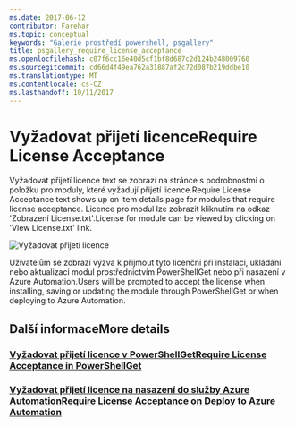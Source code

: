 ```yaml
---
ms.date: 2017-06-12
contributor: Farehar
ms.topic: conceptual
keywords: "Galerie prostředí powershell, psgallery"
title: psgallery_require_license_acceptance
ms.openlocfilehash: c07f6cc16e40d5cf1bf8d687c2d124b248009760
ms.sourcegitcommit: cd66d4f49ea762a31887af2c72d087b219ddbe10
ms.translationtype: MT
ms.contentlocale: cs-CZ
ms.lasthandoff: 10/11/2017
---
```

<a name="require-license-acceptance"></a><span data-ttu-id="bdfdb-103">Vyžadovat přijetí licence</span><span class="sxs-lookup"><span data-stu-id="bdfdb-103">Require License Acceptance</span></span>
===========================

<span data-ttu-id="bdfdb-104">Vyžadovat přijetí licence text se zobrazí na stránce s podrobnostmi o položku pro moduly, které vyžadují přijetí licence.</span><span class="sxs-lookup"><span data-stu-id="bdfdb-104">Require License Acceptance text shows up on item details page for modules that require license acceptance.</span></span> <span data-ttu-id="bdfdb-105">Licence pro modul lze zobrazit kliknutím na odkaz 'Zobrazení License.txt'.</span><span class="sxs-lookup"><span data-stu-id="bdfdb-105">License for module can be viewed by clicking on 'View License.txt' link.</span></span>

![Vyžadovat přijetí licence](Images/RequireLicenseAcceptance.png)

<span data-ttu-id="bdfdb-107">Uživatelům se zobrazí výzva k přijmout tyto licenční při instalaci, ukládání nebo aktualizaci modul prostřednictvím PowerShellGet nebo při nasazení v Azure Automation.</span><span class="sxs-lookup"><span data-stu-id="bdfdb-107">Users will be prompted to accept the license when installing, saving or updating the module through PowerShellGet or when deploying to Azure Automation.</span></span> 

## <a name="more-details"></a><span data-ttu-id="bdfdb-108">Další informace</span><span class="sxs-lookup"><span data-stu-id="bdfdb-108">More details</span></span>
### <a name="require-license-acceptance-in-powershellgetpsgetmodulerequirelicenseacceptancemd"></a>[<span data-ttu-id="bdfdb-109">Vyžadovat přijetí licence v PowerShellGet</span><span class="sxs-lookup"><span data-stu-id="bdfdb-109">Require License Acceptance in PowerShellGet</span></span>](../psget/module/RequireLicenseAcceptance.md)
### <a name="require-license-acceptance-on-deploy-to-azure-automationpsgallerydeploytoazureautomationrequirelicenseacceptancemd"></a>[<span data-ttu-id="bdfdb-110">Vyžadovat přijetí licence na nasazení do služby Azure Automation</span><span class="sxs-lookup"><span data-stu-id="bdfdb-110">Require License Acceptance on Deploy to Azure Automation</span></span>](psgallery_deploy_to_azure_automation_requireLicenseAcceptance.md)